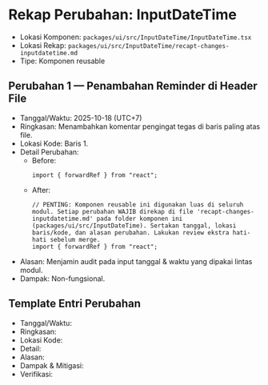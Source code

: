 # Rekap Perubahan: InputDateTime

- Lokasi Komponen: `packages/ui/src/InputDateTime/InputDateTime.tsx`
- Lokasi Rekap: `packages/ui/src/InputDateTime/recapt-changes-inputdatetime.md`
- Tipe: Komponen reusable

## Perubahan 1 — Penambahan Reminder di Header File
- Tanggal/Waktu: 2025-10-18 (UTC+7)
- Ringkasan: Menambahkan komentar pengingat tegas di baris paling atas file.
- Lokasi Kode: Baris 1.
- Detail Perubahan:
  - Before:
    ```tsx
    import { forwardRef } from "react";
    ```
  - After:
    ```tsx
    // PENTING: Komponen reusable ini digunakan luas di seluruh modul. Setiap perubahan WAJIB direkap di file 'recapt-changes-inputdatetime.md' pada folder komponen ini (packages/ui/src/InputDateTime). Sertakan tanggal, lokasi baris/kode, dan alasan perubahan. Lakukan review ekstra hati-hati sebelum merge.
    import { forwardRef } from "react";
    ```
- Alasan: Menjamin audit pada input tanggal & waktu yang dipakai lintas modul.
- Dampak: Non-fungsional.

## Template Entri Perubahan
- Tanggal/Waktu:
- Ringkasan:
- Lokasi Kode:
- Detail:
- Alasan:
- Dampak & Mitigasi:
- Verifikasi: